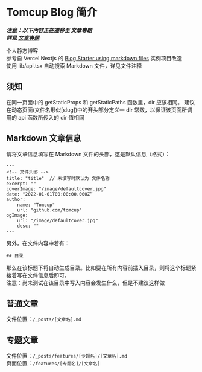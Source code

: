 # Tomcup Blog 简介

**_注意：以下內容正在遷移至 文章專題_**  
**_詳見 [文章專題](https://tomcup.github.io/features/document/Home)_**

个人静态博客  
参考自 Vercel Nextjs 的 [Blog Starter using markdown files](https://github.com/vercel/next.js/tree/canary/examples/blog-starter) 实例项目改造  
使用 lib/api.tsx 自动搜索 Markdown 文件，详见文件注释

## 须知

在同一页面中的 getStaticProps 和 getStaticPaths 函数里，dir 应该相同。
建议在动态页面(文件名形似\[slug\])中的开头部分定义一 dir 常数，以保证该页面所调用的 api 函数所传入的 dir 值相同

## Markdown 文章信息

请将文章信息填写在 Markdown 文件的头部，这是默认信息（格式）：

```
---
<!-- 文件头部 -->
title: "title"  // 未填写时默认为 文件名称
excerpt: ""
coverImage: "/image/defaultcover.jpg"
date: "2022-01-01T00:00:00.000Z“
author:
    name: "Tomcup"
    url: "github.com/tomcup"
ogImage:
    url: "/image/defaultcover.jpg"
    desc: ""
---
```

另外，在文件内容中若有：

```
## 目录
```

那么在该标题下将自动生成目录。比如要在所有内容前插入目录，则将这个标题紧接着写在文件信息后即可。  
注意：尚未测试在该目录中写入内容会发生什么，但是不建议这样做

## 普通文章

文件位置：`/_posts/[文章名].md`

## 专题文章

文件位置：`/_posts/features/[专题名]/[文章名].md`  
页面位置：`/features/[专题名]/[文章名]`
